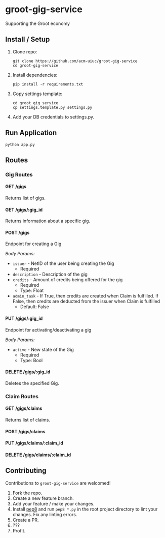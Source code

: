 # groot-gig-service
Supporting the Groot economy 

## Install / Setup
1. Clone repo:

    ```
    git clone https://github.com/acm-uiuc/groot-gig-service
    cd groot-gig-service
    ```

2. Install dependencies:

    ```
    pip install -r requirements.txt
    ```

3. Copy settings template:

    ```
    cd groot_gig_service
    cp settings.template.py settings.py
    ```

4. Add your DB credentials to settings.py.

## Run Application
```
python app.py
```

## Routes

### Gig Routes

#### GET /gigs

Returns list of gigs.

#### GET /gigs/:gig_id

Returns information about a specific gig.

#### POST /gigs

Endpoint for creating a Gig 

*Body Params:*

* `issuer` - NetID of the user being creating the Gig
    * Required
* `description` - Description of the gig
* `credits` - Amount of credits being offered for the gig
    * Required
    * Type: Float
* `admin_task` - If True, then credits are created when Claim is fulfilled. If False, then credits are deducted from the issuer when Claim is fulfilled
    * Default: False

#### PUT /gigs/:gig_id

Endpoint for activating/deactivating a gig

*Body Params:*

* `active` - New state of the Gig
    * Required
    * Type: Bool

#### DELETE /gigs/:gig_id

Deletes the specified Gig.

### Claim Routes

#### GET /gigs/claims

Returns list of claims.

#### POST /gigs/claims

#### PUT /gigs/claims/:claim_id

#### DELETE /gigs/claims/:claim_id

## Contributing

Contributions to `groot-gig-service` are welcomed!

1. Fork the repo.
2. Create a new feature branch.
3. Add your feature / make your changes.
4. Install [pep8](https://pypi.python.org/pypi/pep8) and run `pep8 *.py` in the root project directory to lint your changes. Fix any linting errors.
5. Create a PR.
6. ???
7. Profit.